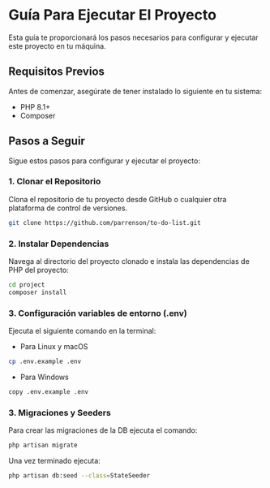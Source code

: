 
# Guía Para Ejecutar El Proyecto

Esta guía te proporcionará los pasos necesarios para configurar y ejecutar este proyecto en tu máquina.

## Requisitos Previos

Antes de comenzar, asegúrate de tener instalado lo siguiente en tu sistema:

- PHP 8.1+
- Composer

## Pasos a Seguir

Sigue estos pasos para configurar y ejecutar el proyecto:

### 1. Clonar el Repositorio

Clona el repositorio de tu proyecto desde GitHub o cualquier otra plataforma de control de versiones.

```bash
git clone https://github.com/parrenson/to-do-list.git
```

### 2. Instalar Dependencias

Navega al directorio del proyecto clonado e instala las dependencias de PHP del proyecto:

```bash
cd project
composer install
```

### 3. Configuración variables de entorno (.env)

Ejecuta el siguiente comando en la terminal:

- Para Linux y macOS
```bash
cp .env.example .env
```
- Para Windows
```bash
copy .env.example .env
```

### 3. Migraciones y Seeders

Para crear las migraciones de la DB ejecuta el comando:
```bash
php artisan migrate
```
Una vez terminado ejecuta:
```bash
php artisan db:seed --class=StateSeeder
```